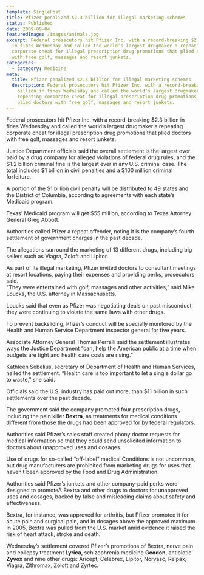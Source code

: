```yaml
---
template: SinglePost
title: Pfizer penalized $2.3 billion for illegal marketing schemes
status: Published
date: 2009-09-04
featuredImage: /images/animals.jpg
excerpt: Federal prosecutors hit Pfizer Inc. with a record-breaking $2.3 billion
  in fines Wednesday and called the world’s largest drugmaker a repeating
  corporate cheat for illegal prescription drug promotions that plied doctors
  with free golf, massages and resort junkets.
categories:
  - category: Medicine
meta:
  title: Pfizer penalized $2.3 billion for illegal marketing schemes
  description: Federal prosecutors hit Pfizer Inc. with a record-breaking $2.3
    billion in fines Wednesday and called the world’s largest drugmaker a
    repeating corporate cheat for illegal prescription drug promotions that
    plied doctors with free golf, massages and resort junkets.
---
```

<!--StartFragment-->

Federal prosecutors hit Pfizer Inc. with a record-breaking $2.3 billion in fines Wednesday and called the world’s largest drugmaker a repeating corporate cheat for illegal prescription drug promotions that plied doctors with free golf, massages and resort junkets.

Justice Department officials said the overall settlement is the largest ever paid by a drug company for alleged violations of federal drug rules, and the $1.2 billion criminal fine is the largest ever in any U.S. criminal case. The total includes $1 billion in civil penalties and a $100 million criminal forfeiture.

A portion of the $1 billion civil penalty will be distributed to 49 states and the District of Columbia, according to agreements with each state’s Medicaid program.

Texas’ Medicaid program will get $55 million, according to Texas Attorney General Greg Abbott.

Authorities called Pfizer a repeat offender, noting it is the company’s fourth settlement of government charges in the past decade.

The allegations surround the marketing of 13 different drugs, including big sellers such as Viagra, Zoloft and Lipitor.

As part of its illegal marketing, Pfizer invited doctors to consultant meetings at resort locations, paying their expenses and providing perks, prosecutors said.\
“They were entertained with golf, massages and other activities,” said Mike Loucks, the U.S. attorney in Massachusetts.

Loucks said that even as Pfizer was negotiating deals on past misconduct, they were continuing to violate the same laws with other drugs.

To prevent backsliding, Pfizer’s conduct will be specially monitored by the Health and Human Service Department inspector general for five years.

Associate Attorney General Thomas Perrelli said the settlement illustrates ways the Justice Department “can, help the American public at a time when budgets are tight and health care costs are rising.”

Kathleen Sebelius, secretary of Department of Health and Human Services, hailed the settlement. “Health care is too important to let a single dollar go to waste,” she said.

Officials said the U.S. industry has paid out more, than $11 billion in such settlements over the past decade.

The government said the company promoted four prescription drugs, including the pain killer **Bextra**, as treatments for medical conditions different from those the drugs had been approved for by federal regulators.

Authorities said Pfizer’s sales staff created phony doctor requests for medical information so that they could send unsolicited information to doctors about unapproved uses and dosages.

Use of drugs for so-called “off-label” medical Conditions is not uncommon, but drug manufacturers are prohibited from marketing drugs for uses that haven’t been approved by the Food and Drug Administration.

Authorities said Pfizer’s junkets and other company-paid perks were designed to promoteÂ Bextra and other drugs to doctors for unapproved uses and dosages, backed by false and misleading claims about safety and effectiveness.

Bextra, for instance, was approved for arthritis, but Pfizer promoted it for acute pain and surgical pain, and in dosages above the approved maximum. In 2005, Bextra was pulled from the U.S. market amid evidence it raised the risk of heart attack, stroke and death.

Wednesday’s settlement covered Pfizer’s promotions of Bextra, nerve pain and epilepsy treatment **Lyrica**, schizophrenia medicine **Geodon**, antibiotic **Zyvox** and nine other drugs: Aricept, Celebrex, Lipitor, Norvasc, Relpax, Viagra, Zithromax, Zoloft and Zyrtec.

<!--EndFragment-->